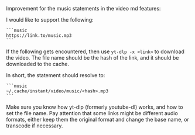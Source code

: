 Improvement for the music statements in the video md features: 

I would like to support the following: 

````
```music
https://link.to/music.mp3
```
````

If the following gets encountered, then use `yt-dlp -x <link>` to download the
video. The file name should be the hash of the link, and it should be downloaded
to the cache. 

In short, the statement should resolve to:

````
```music
~/.cache/instant/video/music/<hash>.mp3
```
````


Make sure you know how yt-dlp (formerly youtube-dl) works, and how to set the
file name. Pay attention that some links might be different audio formats,
either keep them the original format and change the base name, or transcode if
necessary.
